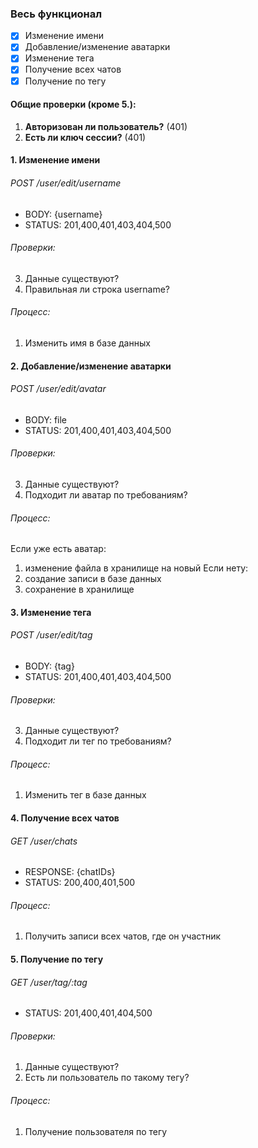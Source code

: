### Весь функционал
- [x] Изменение имени
- [x] Добавление/изменение аватарки
- [x] Изменение тега
- [x] Получение всех чатов
- [x] Получение по тегу

#### Общие проверки (кроме 5.):
1. **Авторизован ли пользователь?** (401)
2. **Есть ли ключ сессии?** (401)

#### 1. Изменение имени
###### POST /user/edit/username
- BODY: {username}
- STATUS: 201,400,401,403,404,500
###### Проверки:
3. Данные существуют?
4. Правильная ли строка username? 
###### Процесс:
1. Изменить имя в базе данных

#### 2. Добавление/изменение аватарки
###### POST /user/edit/avatar
- BODY: file
- STATUS: 201,400,401,403,404,500
###### Проверки:
3. Данные существуют?
4. Подходит ли аватар по требованиям?
###### Процесс:
Если уже есть аватар:
1. изменение файла в хранилище на новый
Если нету:
1. создание записи в базе данных
2. сохранение в хранилище

#### 3. Изменение тега
###### POST /user/edit/tag
- BODY: {tag}
- STATUS: 201,400,401,403,404,500
###### Проверки:
3. Данные существуют?
4. Подходит ли тег по требованиям?
###### Процесс:
1. Изменить тег в базе данных

#### 4. Получение всех чатов
###### GET /user/chats
- RESPONSE: {chatIDs}
- STATUS: 200,400,401,500
###### Процесс:
1. Получить записи всех чатов, где он участник

#### 5. Получение по тегу
###### GET /user/tag/:tag
- STATUS: 201,400,401,404,500
###### Проверки:
1. Данные существуют?
2. Есть ли пользователь по такому тегу?
###### Процесс:
1. Получение пользователя по тегу